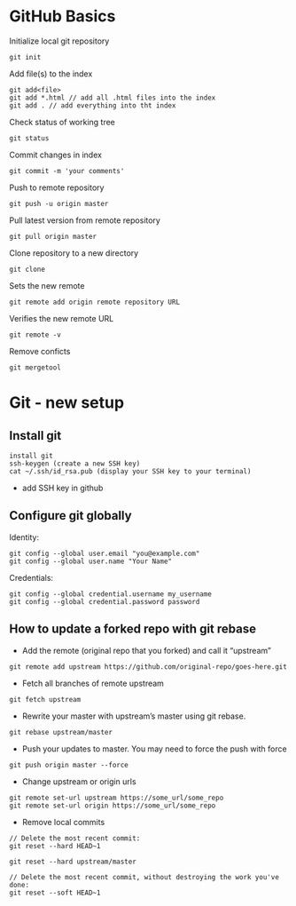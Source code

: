 # GitHub Basics

Initialize local git repository
```
git init
```

Add file(s) to the index
```
git add<file>
git add *.html // add all .html files into the index
git add . // add everything into tht index

```

Check status of working tree
```
git status
```

Commit changes in index
```
git commit -m 'your comments'
```

Push to remote repository
```
git push -u origin master
```

Pull latest version from remote repository
```
git pull origin master
```

Clone repository to a new directory
```
git clone
```
Sets the new remote
```
git remote add origin remote repository URL
```
Verifies the new remote URL
```
git remote -v
```

Remove conficts
```
git mergetool
```

# Git - new setup

## Install git

```
install git
ssh-keygen (create a new SSH key)
cat ~/.ssh/id_rsa.pub (display your SSH key to your terminal)
```
- add SSH key in github

## Configure git globally

Identity:
```
git config --global user.email "you@example.com"
git config --global user.name "Your Name"
```

Credentials:
```
git config --global credential.username my_username
git config --global credential.password password
```

## How to update a forked repo with git rebase

- Add the remote (original repo that you forked) and call it “upstream”
```
git remote add upstream https://github.com/original-repo/goes-here.git
```

- Fetch all branches of remote upstream

```
git fetch upstream
```

- Rewrite your master with upstream’s master using git rebase.

```
git rebase upstream/master
```

- Push your updates to master. You may need to force the push with force

```
git push origin master --force
```

- Change upstream or origin urls

```
git remote set-url upstream https://some_url/some_repo
git remote set-url origin https://some_url/some_repo
```

- Remove local commits

```
// Delete the most recent commit:
git reset --hard HEAD~1

git reset --hard upstream/master

// Delete the most recent commit, without destroying the work you've done:
git reset --soft HEAD~1
```
